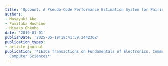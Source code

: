 ```yaml
---
title: 'Opcount: A Pseudo-Code Performance Estimation System for Pairing-Based Cryptography'
authors:
- Masayuki Abe
- Fumitaka Hoshino
- Miyako Ohkubo
date: '2019-01-01'
publishDate: '2025-05-19T18:41:59.244236Z'
publication_types:
- article-journal
publication: '*IEICE Transactions on Fundamentals of Electronics, Communications and
  Computer Sciences*'
---
```

